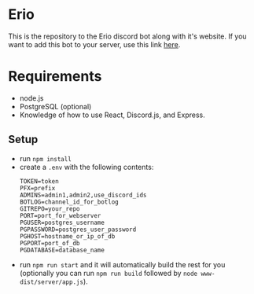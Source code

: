 # Erio

This is the repository to the Erio discord bot along with it's website.  If you want to add this bot to your server, use this link [here](https://discord.com/oauth2/authorize?client_id=699892206126760026&scope=bot&permissions=37088576).

# Requirements
- node.js
- PostgreSQL (optional)
- Knowledge of how to use React, Discord.js, and Express.

## Setup
 - run `npm install`
 - create a `.env` with the following contents:
     ```
     TOKEN=token
     PFX=prefix
     ADMINS=admin1,admin2,use_discord_ids
     BOTLOG=channel_id_for_botlog
     GITREPO=your_repo
     PORT=port_for_webserver
     PGUSER=postgres_username
     PGPASSWORD=postgres_user_password
     PGHOST=hostname_or_ip_of_db
     PGPORT=port_of_db
     PGDATABASE=database_name
     ```
- run `npm run start` and it will automatically build the rest for you (optionally you can run `npm run build` followed by `node www-dist/server/app.js`).
